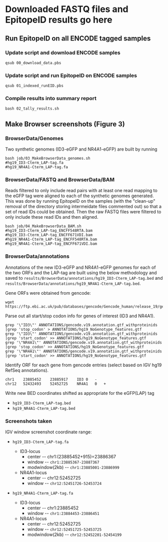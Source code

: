 # Downloaded FASTQ files and EpitopeID results go here


## Run EpitopeID on all ENCODE tagged samples


### Update script and download ENCODE samples
```
qsub 00_download_data.pbs
```

### Update script and run EpitopeID on ENCODE samples
```
qsub 01_indexed_runEID.pbs
```

### Compile results into summary report
```
bash 02_tally_results.sh
```


## Make Browser screenshots (Figure 3)

### BrowserData/Genomes
Two synthetic genomes (ID3-eGFP and NR4A1-eGFP) are built by running
```
bash job/03_MakeBrowserData_genomes.sh
#hg19_ID3-Cterm_LAP-tag.fa
#hg19_NR4A1-Cterm_LAP-tag.fa
```

### BrowserData/FASTQ and BrowserData/BAM
Reads filtered to only include read pairs with at least one read mapping to the eGFP tag were aligned to each of the synthetic genomes generated. This was done by running EpitopeID on the samples (with the "clean-up" removal of the directory storing intermeidate files commented out) so that a set of read IDs could be obtained. Then the raw FASTQ files were filtered to only include these read IDs and then aligned.

```
bash job/04_MakeBrowserData_BAM.sh
#hg19_ID3-Cterm_LAP-tag_ENCFF548RTA.bam
#hg19_ID3-Cterm_LAP-tag_ENCFF671VDI.bam
#hg19_NR4A1-Cterm_LAP-tag_ENCFF548RTA.bam
#hg19_NR4A1-Cterm_LAP-tag_ENCFF671VDI.bam

```

### BrowserData/annotations
Annotations of the new ID3-eGFP and NR4A1-eGFP genomes for each of the two ORFs and the LAP-tag are built using the below methodology and saved to `results/BrowserData/annotations/hg19_ID3-Cterm_LAP-tag.bed` and `results/BrowserData/annotations/hg19_NR4A1-Cterm_LAP-tag.bed`.

Gene ORFs were obtained from gencode:

```
wget https://ftp.ebi.ac.uk/pub/databases/gencode/Gencode_human/release_19/gencode.v19.annotation.gtf.gz
```

Parse out all start/stop codon info for genes of interest (ID3 and NR4A1).
```
grep '\"ID3\"' ANNOTATIONS/gencode.v19.annotation.gtf_withproteinids |grep 'stop_codon' > ANNOTATIONS/hg19_NoGenotype_features.gtf
grep '\"ID3\"' ANNOTATIONS/gencode.v19.annotation.gtf_withproteinids |grep 'start_codon' >> ANNOTATIONS/hg19_NoGenotype_features.gtf
grep '\"NR4A1\"' ANNOTATIONS/gencode.v19.annotation.gtf_withproteinids |grep 'stop_codon' >> ANNOTATIONS/hg19_NoGenotype_features.gtf
grep '\"NR4A1\"' ANNOTATIONS/gencode.v19.annotation.gtf_withproteinids |grep 'start_codon' >> ANNOTATIONS/hg19_NoGenotype_features.gtf
```

Identify ORF for each gene from gencode entries (select based on IGV hg19 RefSeq annotations).
```
chr1	23885452	23885917	ID3	0	-
chr12	52432493	52452725	NR4A1	0	+
```

Write new BED coordinates shifted as appropriate for the eGFP(LAP) tag
* `hg19_ID3-Cterm_LAP-tag.bed`
* `hg19_NR4A1-Cterm_LAP-tag.bed`


### Screenshots taken

IGV window screenshot coordinate range:

* `hg19_ID3-Cterm_LAP-tag.fa`
  * ID3-locus
    * center -- chr1:(23885452+915)=23886367
    * window -- `chr1:23885367-23887367`
    * modwindow(2kb) -- `chr1:23885001-23886999`
  * NR4A1-locus
    * center -- chr12:52452725
    * window -- `chr12:52451726-52453724`

* `hg19_NR4A1-Cterm_LAP-tag.fa`
  * ID3-locus
    * center -- chr1:23885452
    * window -- `chr1:23884453-23886451`
  * NR4A1-locus
    * center -- chr12:52452725
    * window -- `chr12:52451725-52453725`
    * modwindow(2kb) -- `chr12:52452201-52454199`
